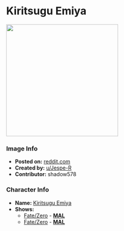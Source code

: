 # Kiritsugu Emiya

<img src="https://raw.githubusercontent.com/shadow578/Project-Padoru/master/Padoru/U_Jespe-R/fate-emiya.png" height="300">

### Image Info
* **Posted on:**     [reddit.com](https://www.reddit.com/r/Padoru/comments/fdj13o/daily_padoru_64_emiya_fate/)
* **Created by:**    [u/Jespe-R](https://github.com/shadow578/Project-Padoru/blob/master/table-of-contents/creators/uJespeR.md)
* **Contributor:**   shadow578

### Character Info
* **Name:**   [Kiritsugu Emiya](https://myanimelist.net/character/10010)
* **Shows:**
  * [Fate/Zero](https://github.com/shadow578/Project-Padoru/blob/master/table-of-contents/shows/FateZero.md) - [__MAL__](https://myanimelist.net/anime/10087/Fate_Zero)
  * [Fate/Zero](https://github.com/shadow578/Project-Padoru/blob/master/table-of-contents/shows/FateZero.md) - [__MAL__](https://myanimelist.net/manga/3649/Fate_Zero)


